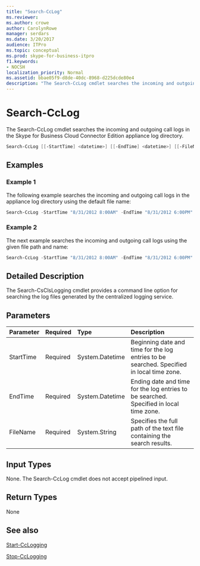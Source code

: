 ```yaml
---
title: "Search-CcLog"
ms.reviewer: 
ms.author: crowe
author: CarolynRowe
manager: serdars
ms.date: 3/20/2017
audience: ITPro
ms.topic: conceptual
ms.prod: skype-for-business-itpro
f1.keywords:
- NOCSH
localization_priority: Normal
ms.assetid: bbae05f9-d8de-40dc-8968-d225dcde80e4
description: "The Search-CcLog cmdlet searches the incoming and outgoing call logs in the Skype for Business Cloud Connector Edition appliance log directory."
---
```


# Search-CcLog
 
The Search-CcLog cmdlet searches the incoming and outgoing call logs in the Skype for Business Cloud Connector Edition appliance log directory.
  
```powershell
Search-CcLog [[-StartTime] <datetime>] [[-EndTime] <datetime>] [[-FileName] <string>]
```

## Examples
<a name="Examples"> </a>

### Example 1

The following example searches the incoming and outgoing call logs in the appliance log directory using the default file name:
  
```powershell
Search-CcLog -StartTime "8/31/2012 8:00AM" -EndTime "8/31/2012 6:00PM"
```

### Example 2

The next example searches the incoming and outgoing call logs using the given file path and name:
  
```powershell
Search-CcLog -StartTime "8/31/2012 8:00AM" -EndTime "8/31/2012 6:00PM" -FileName "C:\Log\LogFile.log"
```

## Detailed Description
<a name="DetailedDescription"> </a>

The Search-CsClsLogging cmdlet provides a command line option for searching the log files generated by the centralized logging service.
  
## Parameters
<a name="DetailedDescription"> </a>

|**Parameter**|**Required**|**Type**|**Description**|
|:-----|:-----|:-----|:-----|
|StartTime  <br/> | Required <br/> |System.Datetime  <br/> | Beginning date and time for the log entries to be searched. Specified in local time zone. <br/> |
|EndTime  <br/> |Required  <br/> |System.Datetime  <br/> |Ending date and time for the log entries to be searched. Specified in local time zone.  <br/> |
|FileName  <br/> |Required  <br/> |System.String  <br/> |Specifies the full path of the text file containing the search results.  <br/> |
   
## Input Types
<a name="InputTypes"> </a>

None. The Search-CcLog cmdlet does not accept pipelined input.
  
## Return Types
<a name="ReturnTypes"> </a>

None
  
## See also
<a name="ReturnTypes"> </a>

[Start-CcLogging](start-cclogging.md)
  
[Stop-CcLogging](stop-cclogging.md)
  

